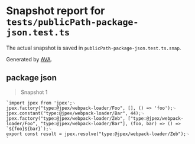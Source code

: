 # Snapshot report for `tests/publicPath-package-json.test.ts`

The actual snapshot is saved in `publicPath-package-json.test.ts.snap`.

Generated by [AVA](https://avajs.dev).

## package json

> Snapshot 1

    `import jpex from 'jpex';␊
    jpex.factory("type:@jpex/webpack-loader/Foo", [], () => 'foo');␊
    jpex.constant("type:@jpex/webpack-loader/Bar", 44);␊
    jpex.factory("type:@jpex/webpack-loader/Zeb", ["type:@jpex/webpack-loader/Foo", "type:@jpex/webpack-loader/Bar"], (foo, bar) => () => `${foo}${bar}`);␊
    export const result = jpex.resolve("type:@jpex/webpack-loader/Zeb");␊
    `
